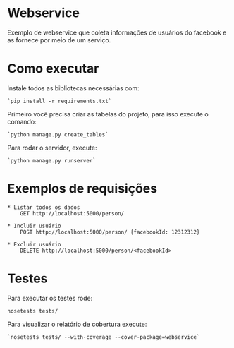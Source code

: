 Webservice
===========

Exemplo de webservice que coleta informações de usuários do facebook e as fornece por meio de um serviço.


Como executar
==============

Instale todos as bibliotecas necessárias com:

    `pip install -r requirements.txt`


Primeiro você precisa criar as tabelas do projeto, para isso execute o comando:

    `python manage.py create_tables`

Para rodar o servidor, execute:

    `python manage.py runserver`


Exemplos de requisições
=======================

    * Listar todos os dados
        GET http://localhost:5000/person/

    * Incluir usuário
        POST http://localhost:5000/person/ {facebookId: 12312312}

    * Excluir usuário
        DELETE http://localhost:5000/person/<facebookId>


Testes
=======

Para executar os testes rode:

   `nosetests tests/`


Para visualizar o relatório de cobertura execute:

    `nosetests tests/ --with-coverage --cover-package=webservice`

